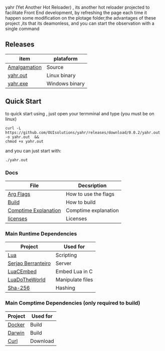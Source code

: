 yahr (Yet Another Hot Reloader) , its another hot reloader
projected to facilitate Front End development, by refreshing the page
each time it happen some modification on the plotage folder,the advantages of
these project ,its that its deamonless, and you can start the observation
with a single command

## Releases
| item          | plataform |
|-------        |-----------|
| [Amalgamation](https://github.com/OUIsolutions/yahr/releases/download/0.0.2/yahr.c)| Source  |
| [yahr.out](https://github.com/OUIsolutions/yahr/releases/download/0.0.2/yahr.out)|Linux binary|
| [yahr.exe](https://github.com/OUIsolutions/yahr/releases/download/0.0.2/yahr.exe)|Windows binary |

## Quick Start
to quick start using , just open your termminal and type (you must be on linux)
```shell
curl -L https://github.com/OUIsolutions/yahr/releases/download/0.0.2/yahr.out -o yahr.out  && 
chmod +x yahr.out 
```
and you can just start with:
```shell 
./yahr.out
```
###  Docs
| File | Decsription |
|-------        |   -------|
|[Arg Flags](/docs/argv_flags.md)| How to use the flags|
| [Build](/docs/build.md)|  How to build|
| [Comptime Explanation](/docs/comptime_explanation.md)|  Comptime explanation|
| [licenses](/docs/licenses.md)|    Licenses|


### Main Runtime Dependencies 
| Project  | Used for |
|-------        |  -------|
|[Lua](https://lua.org/)| Scripting|
|[Serjao Berranteiro](https://serjaoberranteiroserver.com.br/)| Server|
|[LuaCEmbed](https://github.com/OUIsolutions/LuaCEmbed)| Embed Lua in C|
|[LuaDoTheWorld](https://github.com/OUIsolutions/LuaDoTheWorld)| Manipulate files|
|[Sha-256](https://github.com/amosnier/sha-2)|  Hashing|

### Main Comptime Dependencies (only required to build)
| Project  |   Used for |
|-------        |   -------|
|[Docker](https://www.docker.com/)| Build|
|[Darwin](https://github.com/OUIsolutions/Darwin)| Build|
|[Curl](https://curl.se/)|  Download|
